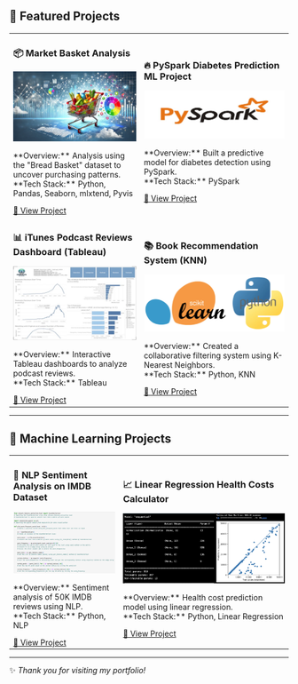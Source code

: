 ## 🌟 Featured Projects

<table>
  <tr>
    <td>
      <h3>📦 Market Basket Analysis</h3>
      <img src="images/43.png" width="100%">
      <p>**Overview:** Analysis using the "Bread Basket" dataset to uncover purchasing patterns.<br>
      **Tech Stack:** Python, Pandas, Seaborn, mlxtend, Pyvis</p>
      <a href="https://github.com/sitshayeva/portfolio/tree/main/projects/43">🔗 View Project</a>
    </td>
    <td>
      <h3>🔥 PySpark Diabetes Prediction ML Project</h3>
      <img src="images/42.png" width="100%">
      <p>**Overview:** Built a predictive model for diabetes detection using PySpark.<br>
      **Tech Stack:** PySpark</p>
      <a href="https://github.com/sitshayeva/portfolio/tree/main/projects/42">🔗 View Project</a>
    </td>
  </tr>
  <tr>
    <td>
      <h3>📊 iTunes Podcast Reviews Dashboard (Tableau)</h3>
      <img src="images/41.png" width="100%">
      <p>**Overview:** Interactive Tableau dashboards to analyze podcast reviews.<br>
      **Tech Stack:** Tableau</p>
      <a href="https://github.com/sitshayeva/portfolio/tree/main/projects/41">🔗 View Project</a>
    </td>
    <td>
      <h3>📚 Book Recommendation System (KNN)</h3>
      <img src="images/37.png" width="100%">
      <p>**Overview:** Created a collaborative filtering system using K-Nearest Neighbors.<br>
      **Tech Stack:** Python, KNN</p>
      <a href="https://github.com/sitshayeva/portfolio/tree/main/projects/37">🔗 View Project</a>
    </td>
  </tr>
</table>

---

## 🤖 Machine Learning Projects

<table>
  <tr>
    <td>
      <h3>🧠 NLP Sentiment Analysis on IMDB Dataset</h3>
      <img src="images/32.png" width="100%">
      <p>**Overview:** Sentiment analysis of 50K IMDB reviews using NLP.<br>
      **Tech Stack:** Python, NLP</p>
      <a href="https://github.com/sitshayeva/portfolio/tree/main/projects/32">🔗 View Project</a>
    </td>
    <td>
      <h3>📈 Linear Regression Health Costs Calculator</h3>
      <img src="images/38.png" width="100%">
      <p>**Overview:** Health cost prediction model using linear regression.<br>
      **Tech Stack:** Python, Linear Regression</p>
      <a href="https://github.com/sitshayeva/portfolio/tree/main/projects/38">🔗 View Project</a>
    </td>
  </tr>
</table>

---

✨ *Thank you for visiting my portfolio!*
